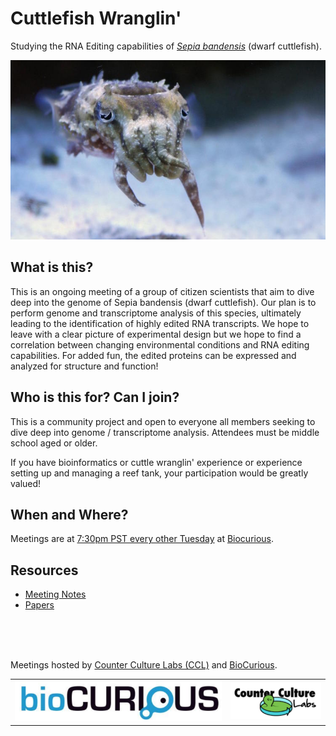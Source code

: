 # Cuttlefish Wranglin'

Studying the RNA Editing capabilities of [_Sepia bandensis_](https://en.wikipedia.org/wiki/Sepia_bandensis) (dwarf cuttlefish).

![](assets/sbandensis.jpeg)

## What is this?

This is an ongoing meeting of a group of citizen scientists that aim to dive deep into the genome of Sepia bandensis (dwarf cuttlefish). Our plan is to perform genome and transcriptome analysis of this species, ultimately leading to the identification of highly edited RNA transcripts. We hope to leave with a clear picture of experimental design but we hope to find a correlation between changing environmental conditions and RNA editing capabilities. For added fun, the edited proteins can be expressed and analyzed for structure and function!

## Who is this for? Can I join?
This is a community project and open to everyone all members seeking to dive deep into genome / transcriptome analysis. Attendees must be middle school aged or older.

If you have bioinformatics or cuttle wranglin' experience or experience setting up and managing a reef tank, your participation would be greatly valued!

## When and Where?
Meetings are at [7:30pm PST every other Tuesday](https://www.meetup.com/BioCurious) at [Biocurious](http://biocurious.org).


## Resources
* [Meeting Notes](https://docs.google.com/document/d/1JQW_J8UX77whb3dbjCJqK4wTH9LWHJRcv5fUFNDzw6g/edit?usp=sharing)
* [Papers](https://drive.google.com/open?id=0BzfcnT9KAmhaamQxZDNjdnhvV1E)

<br><br><br>
<div class="hosts">
  Meetings hosted by <a href="http://www.counterculturelabs.org">Counter Culture Labs (CCL)</a> and <a href="http://biocurious.org">BioCurious</a>.

  <table align="center">
    <tr>
      <td><img src="assets/BiocuriousLogo.png" alt=""></td>
      <td><img src="assets/CCLabsLogo.png" alt=""></td>
    </tr>
  </table>
</div>
